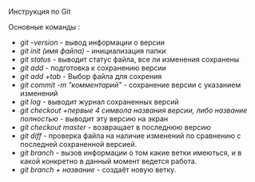Инструкция по Git

Основные команды :

+ *git -version* - вывод информации о версии
+ *git init (имя файла)* - инициализация папки
+ *git status* - выводит статус файла, все ли изменения сохранены
+ *git add* - подготовка к сохранению версии
+ *git add +tab* - Выбор файла для сохрения
+ *git commit -m "комментарий"* - сохранение версии с указанием изменений
+ *git log* - выводит журнал сохраненных версий
+ *git checkout +первые 4 символа названия версии, либо название полностью* - выводит эту версию на экран
+ *git checkout master* - возвращает в последнюю версию
+ *git diff* - проверка файла на наличие изменений по сравнению с последней сохраненной версией.
+ *git branch* - вызов информации о том какие ветки имеються, и в какой конкретно в данный момент ведется работа.
+ *git branch + название* - создаёт новую ветку.


